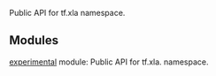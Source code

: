 Public API for tf.xla namespace.
## Modules
[experimental](https://tensorflow.google.cn/api_docs/python/tf/compat/v1/xla/experimental) module: Public API for tf.xla. namespace.

